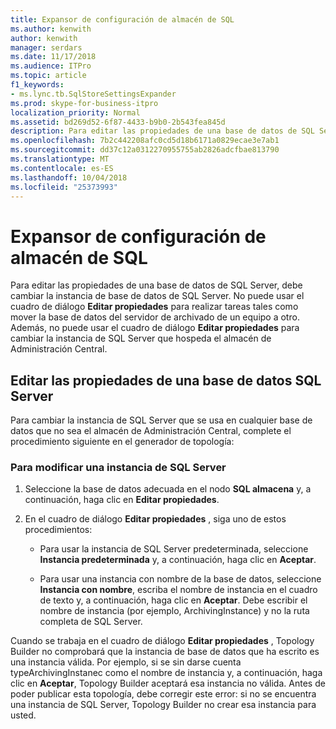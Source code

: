 ```yaml
---
title: Expansor de configuración de almacén de SQL
ms.author: kenwith
author: kenwith
manager: serdars
ms.date: 11/17/2018
ms.audience: ITPro
ms.topic: article
f1_keywords:
- ms.lync.tb.SqlStoreSettingsExpander
ms.prod: skype-for-business-itpro
localization_priority: Normal
ms.assetid: bd269d52-6f87-4433-b9b0-2b543fea845d
description: Para editar las propiedades de una base de datos de SQL Server, debe cambiar la instancia de base de datos de SQL Server. No puede usar el cuadro de diálogo Editar propiedades para realizar tareas tales como mover la base de datos del servidor de archivado de un equipo a otro. Además, no puede usar el cuadro de diálogo Editar propiedades para cambiar la instancia de SQL Server que hospeda el almacén de Administración Central.
ms.openlocfilehash: 7b2c442208afc0cd5d18b6171a0829ecae3e7ab1
ms.sourcegitcommit: dd37c12a0312270955755ab2826adcfbae813790
ms.translationtype: MT
ms.contentlocale: es-ES
ms.lasthandoff: 10/04/2018
ms.locfileid: "25373993"
---
```

# <a name="sql-store-settings-expander"></a>Expansor de configuración de almacén de SQL
 
Para editar las propiedades de una base de datos de SQL Server, debe cambiar la instancia de base de datos de SQL Server. No puede usar el cuadro de diálogo **Editar propiedades** para realizar tareas tales como mover la base de datos del servidor de archivado de un equipo a otro. Además, no puede usar el cuadro de diálogo **Editar propiedades** para cambiar la instancia de SQL Server que hospeda el almacén de Administración Central.
  
## <a name="editing-the-properties-of-a-sql-server-database"></a>Editar las propiedades de una base de datos SQL Server

Para cambiar la instancia de SQL Server que se usa en cualquier base de datos que no sea el almacén de Administración Central, complete el procedimiento siguiente en el generador de topología:
  
### <a name="to-modify-an-instance-of-sql-server"></a>Para modificar una instancia de SQL Server

1. Seleccione la base de datos adecuada en el nodo **SQL almacena** y, a continuación, haga clic en **Editar propiedades**.
    
2. En el cuadro de diálogo **Editar propiedades** , siga uno de estos procedimientos:
    
   - Para usar la instancia de SQL Server predeterminada, seleccione **Instancia predeterminada** y, a continuación, haga clic en **Aceptar**.
    
   - Para usar una instancia con nombre de la base de datos, seleccione **Instancia con nombre**, escriba el nombre de instancia en el cuadro de texto y, a continuación, haga clic en **Aceptar**. Debe escribir el nombre de instancia (por ejemplo, ArchivingInstance) y no la ruta completa de SQL Server.
    
Cuando se trabaja en el cuadro de diálogo **Editar propiedades** , Topology Builder no comprobará que la instancia de base de datos que ha escrito es una instancia válida. Por ejemplo, si se sin darse cuenta typeArchivingInstanec como el nombre de instancia y, a continuación, haga clic en **Aceptar**, Topology Builder aceptará esa instancia no válida. Antes de poder publicar esta topología, debe corregir este error: si no se encuentra una instancia de SQL Server, Topology Builder no crear esa instancia para usted.
  


